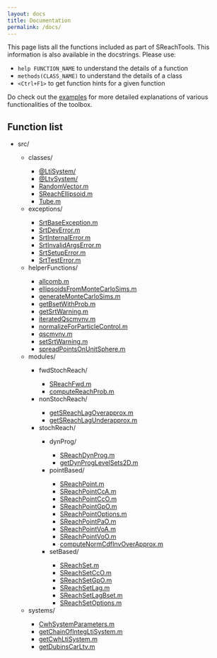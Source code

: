 ```yaml
---
layout: docs
title: Documentation
permalink: /docs/
---
```


This page lists all the functions included as part of SReachTools. This information is also available in the docstrings. Please use:

- `help FUNCTION_NAME` to understand the details of a function
- `methods(CLASS_NAME)` to understand the details of a class
- `<Ctrl+F1>` to get function hints for a given function



Do check out the [examples](../examples) for more detailed explanations of various functionalities of the toolbox.

## Function list

<ul class="doc-list">
    <li>src/</li>
    <ul class="doc-list">
        <li>classes/</li>
        <ul class="doc-list">
            <li class="doc-list"><a href="src/classes/@LtiSystem/LtiSystem">@LtiSystem/</a></li>
            <li class="doc-list"><a href="src/classes/@LtvSystem/LtvSystem">@LtvSystem/</a></li>
            <li class="doc-list"><a href="src/classes/RandomVector">RandomVector.m</a></li>
            <li class="doc-list"><a href="src/classes/SReachEllipsoid">SReachEllipsoid.m</a></li>
            <li class="doc-list"><a href="src/classes/Tube">Tube.m</a></li>
        </ul>
        <li>exceptions/</li>
        <ul class="doc-list">
            <li class="doc-list"><a href="src/exceptions/SrtBaseException">SrtBaseException.m</a></li>
            <li class="doc-list"><a href="src/exceptions/SrtDevError">SrtDevError.m</a></li>
            <li class="doc-list"><a href="src/exceptions/SrtInternalError">SrtInternalError.m</a></li>
            <li class="doc-list"><a href="src/exceptions/SrtInvalidArgsError">SrtInvalidArgsError.m</a></li>
            <li class="doc-list"><a href="src/exceptions/SrtSetupError">SrtSetupError.m</a></li>
            <li class="doc-list"><a href="src/exceptions/SrtTestError">SrtTestError.m</a></li>
        </ul>
        <li>helperFunctions/</li>
        <ul class="doc-list">
            <li class="doc-list"><a href="src/helperFunctions/allcomb">allcomb.m</a></li>
            <li class="doc-list"><a href="src/helperFunctions/ellipsoidsFromMonteCarloSims">ellipsoidsFromMonteCarloSims.m</a></li>
            <li class="doc-list"><a href="src/helperFunctions/generateMonteCarloSims">generateMonteCarloSims.m</a></li>
            <li class="doc-list"><a href="src/helperFunctions/getBsetWithProb">getBsetWithProb.m</a></li>
            <li class="doc-list"><a href="src/helperFunctions/getSrtWarning">getSrtWarning.m</a></li>
            <li class="doc-list"><a href="src/helperFunctions/iteratedQscmvnv">iteratedQscmvnv.m</a></li>
            <li class="doc-list"><a href="src/helperFunctions/normalizeForParticleControl">normalizeForParticleControl.m</a></li>
            <li class="doc-list"><a href="src/helperFunctions/qscmvnv">qscmvnv.m</a></li>
            <li class="doc-list"><a href="src/helperFunctions/setSrtWarning">setSrtWarning.m</a></li>
            <li class="doc-list"><a href="src/helperFunctions/spreadPointsOnUnitSphere">spreadPointsOnUnitSphere.m</a></li>
        </ul>
        <li>modules/</li>
        <ul class="doc-list">
            <li>fwdStochReach/</li>
            <ul class="doc-list">
                <li class="doc-list"><a href="src/modules/fwdStochReach/SReachFwd">SReachFwd.m</a></li>
                <li class="doc-list"><a href="src/modules/fwdStochReach/computeReachProb">computeReachProb.m</a></li>
            </ul>
            <li>nonStochReach/</li>
            <ul class="doc-list">
                <li class="doc-list"><a href="src/modules/nonStochReach/getSReachLagOverapprox">getSReachLagOverapprox.m</a></li>
                <li class="doc-list"><a href="src/modules/nonStochReach/getSReachLagUnderapprox">getSReachLagUnderapprox.m</a></li>
            </ul>
            <li>stochReach/</li>
            <ul class="doc-list">
                <li>dynProg/</li>
                <ul class="doc-list">
                    <li class="doc-list"><a href="src/modules/stochReach/dynProg/SReachDynProg">SReachDynProg.m</a></li>
                    <li class="doc-list"><a href="src/modules/stochReach/dynProg/getDynProgLevelSets2D">getDynProgLevelSets2D.m</a></li>
                </ul>
                <li>pointBased/</li>
                <ul class="doc-list">
                    <li class="doc-list"><a href="src/modules/stochReach/pointBased/SReachPoint">SReachPoint.m</a></li>
                    <li class="doc-list"><a href="src/modules/stochReach/pointBased/SReachPointCcA">SReachPointCcA.m</a></li>
                    <li class="doc-list"><a href="src/modules/stochReach/pointBased/SReachPointCcO">SReachPointCcO.m</a></li>
                    <li class="doc-list"><a href="src/modules/stochReach/pointBased/SReachPointGpO">SReachPointGpO.m</a></li>
                    <li class="doc-list"><a href="src/modules/stochReach/pointBased/SReachPointOptions">SReachPointOptions.m</a></li>
                    <li class="doc-list"><a href="src/modules/stochReach/pointBased/SReachPointPaO">SReachPointPaO.m</a></li>
                    <li class="doc-list"><a href="src/modules/stochReach/pointBased/SReachPointVoA">SReachPointVoA.m</a></li>
                    <li class="doc-list"><a href="src/modules/stochReach/pointBased/SReachPointVoO">SReachPointVoO.m</a></li>
                    <li class="doc-list"><a href="src/modules/stochReach/pointBased/computeNormCdfInvOverApprox">computeNormCdfInvOverApprox.m</a></li>
                </ul>
                <li>setBased/</li>
                <ul class="doc-list">
                    <li class="doc-list"><a href="src/modules/stochReach/setBased/SReachSet">SReachSet.m</a></li>
                    <li class="doc-list"><a href="src/modules/stochReach/setBased/SReachSetCcO">SReachSetCcO.m</a></li>
                    <li class="doc-list"><a href="src/modules/stochReach/setBased/SReachSetGpO">SReachSetGpO.m</a></li>
                    <li class="doc-list"><a href="src/modules/stochReach/setBased/SReachSetLag">SReachSetLag.m</a></li>
                    <li class="doc-list"><a href="src/modules/stochReach/setBased/SReachSetLagBset">SReachSetLagBset.m</a></li>
                    <li class="doc-list"><a href="src/modules/stochReach/setBased/SReachSetOptions">SReachSetOptions.m</a></li>
                </ul>
            </ul>
        </ul>
        <li>systems/</li>
        <ul class="doc-list">
            <li class="doc-list"><a href="src/systems/CwhSystemParameters">CwhSystemParameters.m</a></li>
            <li class="doc-list"><a href="src/systems/getChainOfIntegLtiSystem">getChainOfIntegLtiSystem.m</a></li>
            <li class="doc-list"><a href="src/systems/getCwhLtiSystem">getCwhLtiSystem.m</a></li>
            <li class="doc-list"><a href="src/systems/getDubinsCarLtv">getDubinsCarLtv.m</a></li>
        </ul>
    </ul>
</ul>
